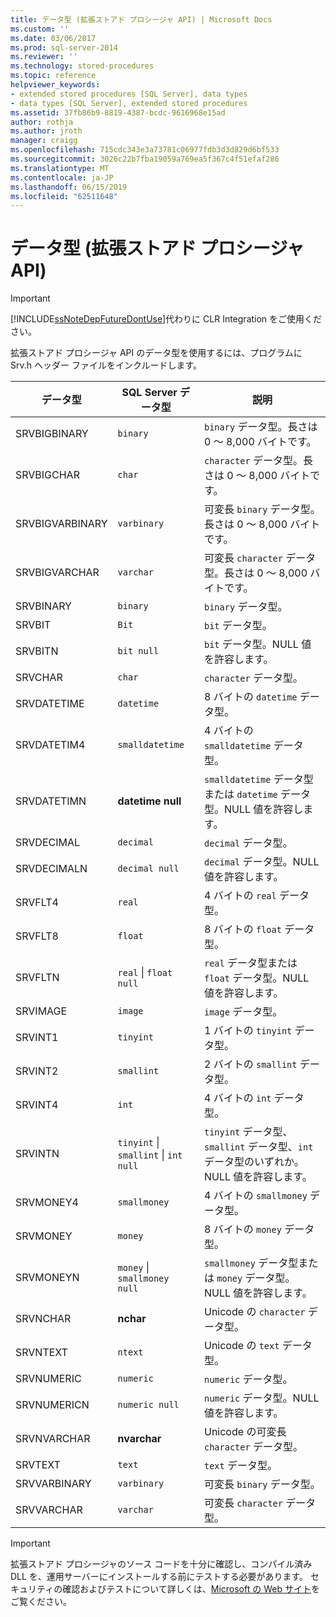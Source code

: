 ```yaml
---
title: データ型 (拡張ストアド プロシージャ API) | Microsoft Docs
ms.custom: ''
ms.date: 03/06/2017
ms.prod: sql-server-2014
ms.reviewer: ''
ms.technology: stored-procedures
ms.topic: reference
helpviewer_keywords:
- extended stored procedures [SQL Server], data types
- data types [SQL Server], extended stored procedures
ms.assetid: 37fb86b9-8819-4387-bcdc-9616968e15ad
author: rothja
ms.author: jroth
manager: craigg
ms.openlocfilehash: 715cdc343e3a73781c06977fdb3d3d829d6bf533
ms.sourcegitcommit: 3026c22b7fba19059a769ea5f367c4f51efaf286
ms.translationtype: MT
ms.contentlocale: ja-JP
ms.lasthandoff: 06/15/2019
ms.locfileid: "62511648"
---
```

# <a name="data-types-extended-stored-procedure-api"></a>データ型 (拡張ストアド プロシージャ API)
    
> [!IMPORTANT]  
>  [!INCLUDE[ssNoteDepFutureDontUse](../../includes/ssnotedepfuturedontuse-md.md)]代わりに CLR Integration をご使用ください。  
  
 拡張ストアド プロシージャ API のデータ型を使用するには、プログラムに Srv.h ヘッダー ファイルをインクルードします。  
  
|データ型|SQL Server データ型|説明|  
|---------------|--------------------------|-----------------|  
|SRVBIGBINARY|`binary`|`binary` データ型。長さは 0 ～ 8,000 バイトです。|  
|SRVBIGCHAR|`char`|`character` データ型。長さは 0 ～ 8,000 バイトです。|  
|SRVBIGVARBINARY|`varbinary`|可変長 `binary` データ型。長さは 0 ～ 8,000 バイトです。|  
|SRVBIGVARCHAR|`varchar`|可変長 `character` データ型。長さは 0 ～ 8,000 バイトです。|  
|SRVBINARY|`binary`|`binary` データ型。|  
|SRVBIT|`Bit`|`bit` データ型。|  
|SRVBITN|`bit null`|`bit` データ型。NULL 値を許容します。|  
|SRVCHAR|`char`|`character` データ型。|  
|SRVDATETIME|`datetime`|8 バイトの `datetime` データ型。|  
|SRVDATETIM4|`smalldatetime`|4 バイトの `smalldatetime` データ型。|  
|SRVDATETIMN|**datetime null**|`smalldatetime` データ型または `datetime` データ型。NULL 値を許容します。|  
|SRVDECIMAL|`decimal`|`decimal` データ型。|  
|SRVDECIMALN|`decimal null`|`decimal` データ型。NULL 値を許容します。|  
|SRVFLT4|`real`|4 バイトの `real` データ型。|  
|SRVFLT8|`float`|8 バイトの `float` データ型。|  
|SRVFLTN|`real` &#124; `float null`|`real` データ型または `float` データ型。NULL 値を許容します。|  
|SRVIMAGE|`image`|`image` データ型。|  
|SRVINT1|`tinyint`|1 バイトの `tinyint` データ型。|  
|SRVINT2|`smallint`|2 バイトの `smallint` データ型。|  
|SRVINT4|`int`|4 バイトの `int` データ型。|  
|SRVINTN|`tinyint` &#124; `smallint` &#124; `int null`|`tinyint` データ型、`smallint` データ型、`int` データ型のいずれか。NULL 値を許容します。|  
|SRVMONEY4|`smallmoney`|4 バイトの `smallmoney` データ型。|  
|SRVMONEY|`money`|8 バイトの `money` データ型。|  
|SRVMONEYN|`money` &#124; `smallmoney null`|`smallmoney` データ型または `money` データ型。NULL 値を許容します。|  
|SRVNCHAR|**nchar**|Unicode の `character` データ型。|  
|SRVNTEXT|`ntext`|Unicode の `text` データ型。|  
|SRVNUMERIC|`numeric`|`numeric` データ型。|  
|SRVNUMERICN|`numeric null`|`numeric` データ型。NULL 値を許容します。|  
|SRVNVARCHAR|**nvarchar**|Unicode の可変長 `character` データ型。|  
|SRVTEXT|`text`|`text` データ型。|  
|SRVVARBINARY|`varbinary`|可変長 `binary` データ型。|  
|SRVVARCHAR|`varchar`|可変長 `character` データ型。|  
  
> [!IMPORTANT]  
>  拡張ストアド プロシージャのソース コードを十分に確認し、コンパイル済み DLL を、運用サーバーにインストールする前にテストする必要があります。 セキュリティの確認およびテストについて詳しくは、[Microsoft の Web サイト](https://go.microsoft.com/fwlink/?LinkID=54761&amp;clcid=0x409https://msdn.microsoft.com/security/)をご覧ください。  
  
  
